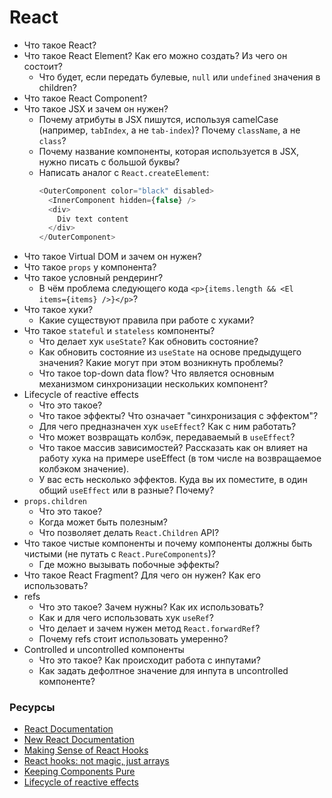 # React

* Что такое React?
* Что такое React Element? Как его можно создать? Из чего он состоит?
  * Что будет, если передать булевые, `null` или `undefined` значения в children?
* Что такое React Component?
* Что такое JSX и зачем он нужен?
  * Почему атрибуты в JSX пишутся, используя camelCase (например, `tabIndex`, а не `tab-index`)? Почему `className`, а не `class`?
  * Почему название компоненты, которая используется в JSX, нужно писать с большой буквы?
  * Написать аналог с `React.createElement`:
    ```javascript
    <OuterComponent color="black" disabled>
      <InnerComponent hidden={false} />
      <div>
        Div text content
      </div>
    </OuterComponent>
    ```
* Что такое Virtual DOM и зачем он нужен?
* Что такое `props` у компонента?
* Что такое условный рендеринг?
  * В чём проблема следующего кода `<p>{items.length && <El items={items} />}</p>`?
* Что такое хуки?
  * Какие существуют правила при работе с хуками?
* Что такое `stateful` и `stateless` компоненты?
  * Что делает хук `useState`? Как обновить состояние? 
  * Как обновить состояние из `useState` на основе предыдущего значения? Какие могут при этом возникнуть проблемы? 
  * Что такое top-down data flow? Что является основным механизмом синхронизации нескольких компонент?
* Lifecycle of reactive effects
  * Что это такое?
  * Что такое эффекты? Что означает "синхронизация с эффектом"?
  * Для чего предназначен хук `useEffect`? Как с ним работать?
  * Что может возвращать колбэк, передаваемый в `useEffect`?
  * Что такое массив зависимостей? Рассказать как он влияет на работу хука на примере useEffect (в том числе на возвращаемое колбэком значение).
  * У вас есть несколько эффектов. Куда вы их поместите, в один общий `useEffect` или в разные? Почему?
* `props.children`
  * Что это такое?
  * Когда может быть полезным?
  * Что позволяет делать `React.Children` API?
* Что такое чистые компоненты и почему компоненты должны быть чистыми (не путать с `React.PureComponents`)?
  * Где можно вызывать побочные эффекты?
* Что такое React Fragment? Для чего он нужен? Как его использовать?
* refs
  * Что это такое? Зачем нужны? Как их использовать?
  * Как и для чего использовать хук `useRef`?
  * Что делает и зачем нужен метод `React.forwardRef`?
  * Почему refs стоит использовать умеренно?
* Controlled и uncontrolled компоненты
  * Что это такое? Как происходит работа с инпутами?
  * Как задать дефолтное значение для инпута в uncontrolled компоненте?

### Ресурсы

* [React Documentation](https://reactJS.org/docs/getting-started.html)
* [New React Documentation](https://beta.reactjs.org/)
* [Making Sense of React Hooks](https://medium.com/@dan_abramov/making-sense-of-react-hooks-fdbde8803889)
* [React hooks: not magic, just arrays](https://medium.com/@ryardley/react-hooks-not-magic-just-arrays-cd4f1857236e)
* [Keeping Components Pure](https://beta.reactjs.org/learn/keeping-components-pure)
* [Lifecycle of reactive effects](https://beta.reactjs.org/learn/lifecycle-of-reactive-effects)

